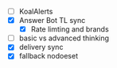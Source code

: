 * [ ] KoalAlerts
* [x] Answer Bot TL sync
  * [x] Rate limting and brands
* [ ] basic vs advanced thinking
* [x] delivery sync
* [x] fallback nodoeset
